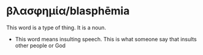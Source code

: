 # βλασφημία/blasphēmia 
This word is a type of thing. It is a noun. 
* This word means insulting speech. This is what someone say that insults other people or God
